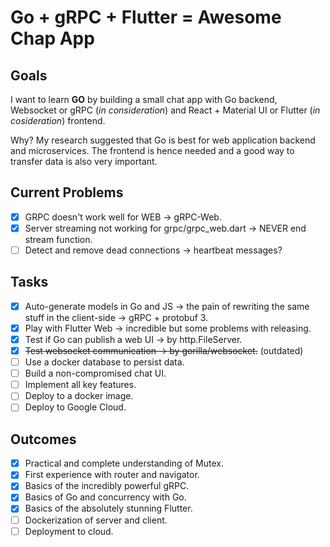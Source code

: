 # Go + gRPC + Flutter = Awesome Chap App

## Goals
I want to learn **GO** by building a small chat app with Go backend, Websocket or gRPC (*in consideration*) and React + Material UI or Flutter (*in cosideration*) frontend.

Why? My research suggested that Go is best for web application backend and microservices. The frontend is hence needed and a good way to transfer data is also very important.

## Current Problems
 - [x] GRPC doesn't work well for WEB -> gRPC-Web.
 - [x] Server streaming not working for grpc/grpc_web.dart -> NEVER end stream function.
 - [ ] Detect and remove dead connections -> heartbeat messages?

## Tasks
 - [x] Auto-generate models in Go and JS -> the pain of rewriting the same stuff in the client-side -> gRPC + protobuf 3.
 - [x] Play with Flutter Web -> incredible but some problems with releasing.
 - [x] Test if Go can publish a web UI -> by http.FileServer.
 - [x] ~~Test websocket communication -> by gorilla/websocket.~~ (outdated)
 - [ ] Use a docker database to persist data.
 - [ ] Build a non-compromised chat UI.
 - [ ] Implement all key features.
 - [ ] Deploy to a docker image.
 - [ ] Deploy to Google Cloud.

## Outcomes
 - [x] Practical and complete understanding of Mutex.
 - [x] First experience with router and navigator.
 - [x] Basics of the incredibly powerful gRPC.
 - [x] Basics of Go and concurrency with Go.
 - [x] Basics of the absolutely stunning Flutter.
 - [ ] Dockerization of server and client.
 - [ ] Deployment to cloud.
